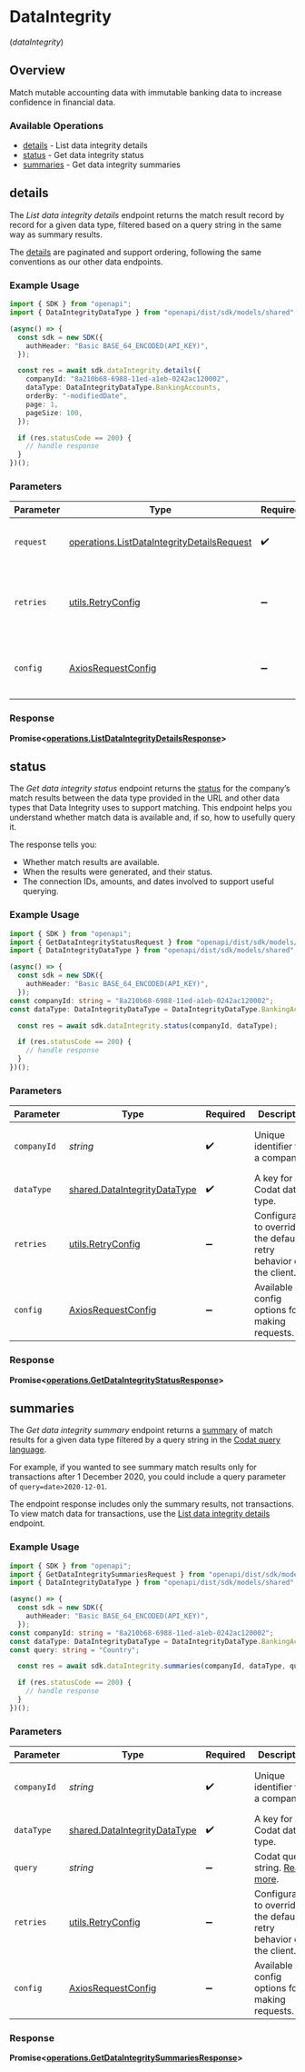 # DataIntegrity
(*dataIntegrity*)

## Overview

Match mutable accounting data with immutable banking data to increase confidence in financial data.

### Available Operations

* [details](#details) - List data integrity details
* [status](#status) - Get data integrity status
* [summaries](#summaries) - Get data integrity summaries

## details

The *List data integrity details* endpoint returns the match result record by record for a given data type, filtered based on a query string in the same way as summary results.

The [details](https://docs.codat.io/lending-api#/schemas/DataIntegrityDetails) are paginated and support ordering, following the same conventions as our other data endpoints.

### Example Usage

```typescript
import { SDK } from "openapi";
import { DataIntegrityDataType } from "openapi/dist/sdk/models/shared";

(async() => {
  const sdk = new SDK({
    authHeader: "Basic BASE_64_ENCODED(API_KEY)",
  });

  const res = await sdk.dataIntegrity.details({
    companyId: "8a210b68-6988-11ed-a1eb-0242ac120002",
    dataType: DataIntegrityDataType.BankingAccounts,
    orderBy: "-modifiedDate",
    page: 1,
    pageSize: 100,
  });

  if (res.statusCode == 200) {
    // handle response
  }
})();
```

### Parameters

| Parameter                                                                                                | Type                                                                                                     | Required                                                                                                 | Description                                                                                              |
| -------------------------------------------------------------------------------------------------------- | -------------------------------------------------------------------------------------------------------- | -------------------------------------------------------------------------------------------------------- | -------------------------------------------------------------------------------------------------------- |
| `request`                                                                                                | [operations.ListDataIntegrityDetailsRequest](../../models/operations/listdataintegritydetailsrequest.md) | :heavy_check_mark:                                                                                       | The request object to use for the request.                                                               |
| `retries`                                                                                                | [utils.RetryConfig](../../models/utils/retryconfig.md)                                                   | :heavy_minus_sign:                                                                                       | Configuration to override the default retry behavior of the client.                                      |
| `config`                                                                                                 | [AxiosRequestConfig](https://axios-http.com/docs/req_config)                                             | :heavy_minus_sign:                                                                                       | Available config options for making requests.                                                            |


### Response

**Promise<[operations.ListDataIntegrityDetailsResponse](../../models/operations/listdataintegritydetailsresponse.md)>**


## status

The *Get data integrity status* endpoint returns the [status](https://docs.codat.io/lending-api#/schemas/DataIntegrityStatus) for the company’s match results between the data type provided in the URL and other data types that Data Integrity uses to support matching.
This endpoint helps you understand whether match data is available and, if so, how to usefully query it.

The response tells you:

- Whether match results are available.
- When the results were generated, and their status.
- The connection IDs, amounts, and dates involved to support useful querying.

### Example Usage

```typescript
import { SDK } from "openapi";
import { GetDataIntegrityStatusRequest } from "openapi/dist/sdk/models/operations";
import { DataIntegrityDataType } from "openapi/dist/sdk/models/shared";

(async() => {
  const sdk = new SDK({
    authHeader: "Basic BASE_64_ENCODED(API_KEY)",
  });
const companyId: string = "8a210b68-6988-11ed-a1eb-0242ac120002";
const dataType: DataIntegrityDataType = DataIntegrityDataType.BankingAccounts;

  const res = await sdk.dataIntegrity.status(companyId, dataType);

  if (res.statusCode == 200) {
    // handle response
  }
})();
```

### Parameters

| Parameter                                                                    | Type                                                                         | Required                                                                     | Description                                                                  | Example                                                                      |
| ---------------------------------------------------------------------------- | ---------------------------------------------------------------------------- | ---------------------------------------------------------------------------- | ---------------------------------------------------------------------------- | ---------------------------------------------------------------------------- |
| `companyId`                                                                  | *string*                                                                     | :heavy_check_mark:                                                           | Unique identifier for a company.                                             | 8a210b68-6988-11ed-a1eb-0242ac120002                                         |
| `dataType`                                                                   | [shared.DataIntegrityDataType](../../models/shared/dataintegritydatatype.md) | :heavy_check_mark:                                                           | A key for a Codat data type.                                                 | banking-accounts                                                             |
| `retries`                                                                    | [utils.RetryConfig](../../models/utils/retryconfig.md)                       | :heavy_minus_sign:                                                           | Configuration to override the default retry behavior of the client.          |                                                                              |
| `config`                                                                     | [AxiosRequestConfig](https://axios-http.com/docs/req_config)                 | :heavy_minus_sign:                                                           | Available config options for making requests.                                |                                                                              |


### Response

**Promise<[operations.GetDataIntegrityStatusResponse](../../models/operations/getdataintegritystatusresponse.md)>**


## summaries

The *Get data integrity summary* endpoint returns a [summary](https://docs.codat.io/lending-api#/schemas/DataIntegritySummary) of match results for a given data type filtered by a query string in the [Codat query language](https://docs.codat.io/using-the-api/querying). 

For example, if you wanted to see summary match results only for transactions after 1 December 2020, you could include a query parameter of `query=date>2020-12-01`.

The endpoint response includes only the summary results, not transactions. To view match data for transactions, use the [List data integrity details](https://docs.codat.io/lending-api#/operations/list-data-type-data-integrity-details) endpoint.

### Example Usage

```typescript
import { SDK } from "openapi";
import { GetDataIntegritySummariesRequest } from "openapi/dist/sdk/models/operations";
import { DataIntegrityDataType } from "openapi/dist/sdk/models/shared";

(async() => {
  const sdk = new SDK({
    authHeader: "Basic BASE_64_ENCODED(API_KEY)",
  });
const companyId: string = "8a210b68-6988-11ed-a1eb-0242ac120002";
const dataType: DataIntegrityDataType = DataIntegrityDataType.BankingAccounts;
const query: string = "Country";

  const res = await sdk.dataIntegrity.summaries(companyId, dataType, query);

  if (res.statusCode == 200) {
    // handle response
  }
})();
```

### Parameters

| Parameter                                                                      | Type                                                                           | Required                                                                       | Description                                                                    | Example                                                                        |
| ------------------------------------------------------------------------------ | ------------------------------------------------------------------------------ | ------------------------------------------------------------------------------ | ------------------------------------------------------------------------------ | ------------------------------------------------------------------------------ |
| `companyId`                                                                    | *string*                                                                       | :heavy_check_mark:                                                             | Unique identifier for a company.                                               | 8a210b68-6988-11ed-a1eb-0242ac120002                                           |
| `dataType`                                                                     | [shared.DataIntegrityDataType](../../models/shared/dataintegritydatatype.md)   | :heavy_check_mark:                                                             | A key for a Codat data type.                                                   | banking-accounts                                                               |
| `query`                                                                        | *string*                                                                       | :heavy_minus_sign:                                                             | Codat query string. [Read more](https://docs.codat.io/using-the-api/querying). |                                                                                |
| `retries`                                                                      | [utils.RetryConfig](../../models/utils/retryconfig.md)                         | :heavy_minus_sign:                                                             | Configuration to override the default retry behavior of the client.            |                                                                                |
| `config`                                                                       | [AxiosRequestConfig](https://axios-http.com/docs/req_config)                   | :heavy_minus_sign:                                                             | Available config options for making requests.                                  |                                                                                |


### Response

**Promise<[operations.GetDataIntegritySummariesResponse](../../models/operations/getdataintegritysummariesresponse.md)>**

